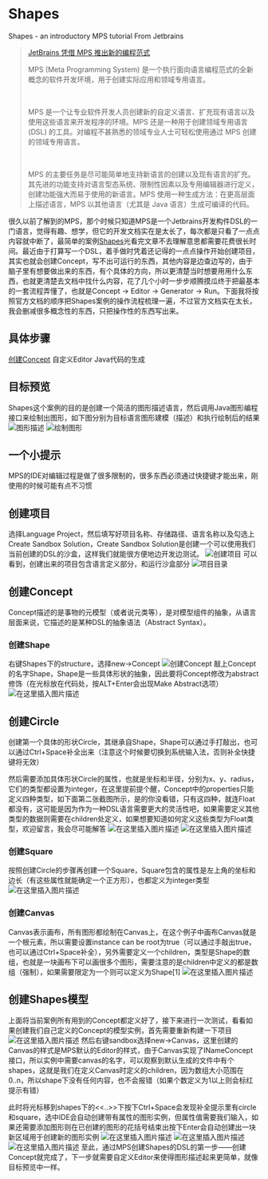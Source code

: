 # Shapes
Shapes - an introductory MPS tutorial From Jetbrains

<blockquote>
<a href="https://www.prnasia.com/story/16187-1.shtml">JetBrains 凭借 MPS 推出新的编程范式</a>
<p>MPS (Meta Programming System) 是一个执行面向语言编程范式的全新概念的软件开发环境，用于创建实际应用和领域专用语言。</p>
<br>
<p>MPS 是一个让专业软件开发人员创建新的自定义语言、扩充现有语言以及使用这些语言来开发程序的环境。MPS 还是一种用于创建领域专用语言 (DSL) 的工具。对编程不甚熟悉的领域专业人士可轻松使用通过 MPS 创建的领域专用语言。
</p>
<br>
<p>MPS 的主要任务是尽可能简单地支持新语言的创建以及现有语言的扩充。其先进的功能支持对语言型态系统、限制性因素以及专用编辑器进行定义，创建功能强大而易于使用的新语言。MPS 使用一种生成方法：在更高层面上描述语言，MPS 以其他语言（尤其是 Java 语言）生成可编译的代码。
<br>
</blockquote>
很久以前了解到的MPS，那个时候只知道MPS是一个Jetbrains开发构件DSL的一门语言，觉得有趣、想学，但它的开发文档实在是太长了，每次都是只看了一点点内容就中断了，最简单的案例<a href="https://www.jetbrains.com/help/mps/fast-track-to-mps.html#step7-shapestutorial">Shapes</a>光看完文章不去理解意思都需要花费很长时间。最近由于打算写一个DSL，着手做时凭着还记得的一点点操作开始创建项目，其实也就会创建Concept，写不出可运行的东西，其他内容是边查边写的，由于脑子里有想要做出来的东西，有个具体的方向，所以更清楚当时想要用用什么东西，也就更清楚去文档中找什么内容，花了几个小时一步步顺腾摸瓜终于把最基本的一套流程弄懂了，也就是Concept → Editor → Generator → Run。下面我将按照官方文档的顺序把Shapes案例的操作流程梳理一遍，不过官方文档实在太长，我会删减很多概念性的东西，只把操作性的东西写出来。

## 具体步骤
[创建Concept](https://blog.csdn.net/qq_24342739/article/details/99821442)
自定义Editor
Java代码的生成
## 目标预览
Shapes这个案例的目的是创建一个简洁的图形描述语言，然后调用Java图形编程接口来绘制出图形，如下图分别为目标语言图形建模（描述）和执行绘制后的结果
![图形描述](https://img-blog.csdnimg.cn/20190823002934945.png)
![绘制图形](https://img-blog.csdnimg.cn/20190823002941805.png?x-oss-process=image/watermark,type_ZmFuZ3poZW5naGVpdGk,shadow_10,text_aHR0cHM6Ly9ibG9nLmNzZG4ubmV0L3FxXzI0MzQyNzM5,size_16,color_FFFFFF,t_70)
## 一个小提示
MPS的IDE对编辑过程是做了很多限制的，很多东西必须通过快捷键才能出来，刚使用的时候可能有点不习惯

## 创建项目
选择Language Project，然后填写好项目名称、存储路径、语言名称以及勾选上Create Sandbox Solution，Create Sandbox Solution是创建一个可以使用我们当前创建的DSL的沙盒，这样我们就能很方便地边开发边测试。
![创建项目](https://img-blog.csdnimg.cn/20190820102826232.png?x-oss-process=image/watermark,type_ZmFuZ3poZW5naGVpdGk,shadow_10,text_aHR0cHM6Ly9ibG9nLmNzZG4ubmV0L3FxXzI0MzQyNzM5,size_16,color_FFFFFF,t_70)
可以看到，创建出来的项目包含语言定义部分，和运行沙盒部分
![项目目录](https://img-blog.csdnimg.cn/20190820103402346.png?x-oss-process=image/watermark,type_ZmFuZ3poZW5naGVpdGk,shadow_10,text_aHR0cHM6Ly9ibG9nLmNzZG4ubmV0L3FxXzI0MzQyNzM5,size_16,color_FFFFFF,t_70)
## 创建Concept
Concept描述的是事物的元模型（或者说元类等），是对模型组件的抽象，从语言层面来说，它描述的是某种DSL的抽象语法（Abstract Syntax）。
### 创建Shape
右键Shapes下的structure，选择new→Concept
![创建Concept](https://img-blog.csdnimg.cn/20190820104056626.png?x-oss-process=image/watermark,type_ZmFuZ3poZW5naGVpdGk,shadow_10,text_aHR0cHM6Ly9ibG9nLmNzZG4ubmV0L3FxXzI0MzQyNzM5,size_16,color_FFFFFF,t_70)
敲上Concept的名字Shape，Shape是一些具体形状的抽象，因此要将Concept修改为abstract修饰（在光标放在代码处，按ALT+Enter会出现Make Abstract选项）
![在这里插入图片描述](https://img-blog.csdnimg.cn/20190822232046315.png?x-oss-process=image/watermark,type_ZmFuZ3poZW5naGVpdGk,shadow_10,text_aHR0cHM6Ly9ibG9nLmNzZG4ubmV0L3FxXzI0MzQyNzM5,size_16,color_FFFFFF,t_70)
## 创建Circle
创建第一个具体的形状Circle，其继承自Shape，Shape可以通过手打敲出，也可以通过Ctrl+Space补全出来（注意这个时候要切换到系统输入法，否则补全快捷键将无效）

然后需要添加具体形状Circle的属性，也就是坐标和半径，分别为x、y、radius，它们的类型都设置为integer，在这里提前提个醒，Concept中的properties只能定义四种类型，如下面第二张截图所示，是的你没看错，只有这四种，就连Float都没有，这可能是因为作为一种DSL语言需要更大的灵活性吧，如果需要定义其他类型的数据则需要在children处定义，如果想要知道如何定义这些类型为Float类型，欢迎留言，我会尽可能解答
![在这里插入图片描述](https://img-blog.csdnimg.cn/20190822232833954.png?x-oss-process=image/watermark,type_ZmFuZ3poZW5naGVpdGk,shadow_10,text_aHR0cHM6Ly9ibG9nLmNzZG4ubmV0L3FxXzI0MzQyNzM5,size_16,color_FFFFFF,t_70)
![在这里插入图片描述](https://img-blog.csdnimg.cn/20190822233408994.png?x-oss-process=image/watermark,type_ZmFuZ3poZW5naGVpdGk,shadow_10,text_aHR0cHM6Ly9ibG9nLmNzZG4ubmV0L3FxXzI0MzQyNzM5,size_16,color_FFFFFF,t_70)
### 创建Square
按照创建Circle的步骤再创建一个Square，Square包含的属性是左上角的坐标和边长（有这些属性就能确定一个正方形），也都定义为integer类型
![在这里插入图片描述](https://img-blog.csdnimg.cn/2019082223400697.png?x-oss-process=image/watermark,type_ZmFuZ3poZW5naGVpdGk,shadow_10,text_aHR0cHM6Ly9ibG9nLmNzZG4ubmV0L3FxXzI0MzQyNzM5,size_16,color_FFFFFF,t_70)
### 创建Canvas
Canvas表示画布，所有图形都绘制在Canvas上，在这个例子中画布Canvas就是一个根元素，所以需要设置instance can be root为true（可以通过手敲出true，也可以通过Ctrl+Space补全），另外需要定义一个children，类型是Shape的数组，也就是一块画布下可以画很多个图形，需要注意的是children中定义的都是数组（强制），如果需要限定为一个则可以定义为Shape[1]
![在这里插入图片描述](https://img-blog.csdnimg.cn/20190822234841313.png?x-oss-process=image/watermark,type_ZmFuZ3poZW5naGVpdGk,shadow_10,text_aHR0cHM6Ly9ibG9nLmNzZG4ubmV0L3FxXzI0MzQyNzM5,size_16,color_FFFFFF,t_70)
## 创建Shapes模型
上面将当前案例所有用到的Concept都定义好了，接下来进行一次测试，看看如果创建我们自己定义的Concept的模型实例，首先需要重新构建一下项目
![在这里插入图片描述](https://img-blog.csdnimg.cn/20190823000247325.png?x-oss-process=image/watermark,type_ZmFuZ3poZW5naGVpdGk,shadow_10,text_aHR0cHM6Ly9ibG9nLmNzZG4ubmV0L3FxXzI0MzQyNzM5,size_16,color_FFFFFF,t_70)
然后右键sandbox选择new→Canvas，这里创建的Canvas的样式是MPS默认的Editor的样式，由于Canvas实现了INameConcept接口，所以实例中需要canvas的名字，可以观察到默认生成的文件中有个shapes，这就是我们在定义Canvas时定义的children，因为数组大小范围在0..n，所以shape下没有任何内容，也不会报错（如果个数定义为1以上则会标红提示有错）

此时将光标移到shapes下的<<..>>下按下Ctrl+Space会发现补全提示里有circle和square，选中IDE会自动创建带有属性的图形实例，但属性值需要我们输入，如果还需要添加图形则在已创建的图形的花括号结束出按下Enter会自动创建出一块新区域用于创建新的图形实例
![在这里插入图片描述](https://img-blog.csdnimg.cn/20190823001027512.png?x-oss-process=image/watermark,type_ZmFuZ3poZW5naGVpdGk,shadow_10,text_aHR0cHM6Ly9ibG9nLmNzZG4ubmV0L3FxXzI0MzQyNzM5,size_16,color_FFFFFF,t_70)
![在这里插入图片描述](https://img-blog.csdnimg.cn/20190823001422569.png?x-oss-process=image/watermark,type_ZmFuZ3poZW5naGVpdGk,shadow_10,text_aHR0cHM6Ly9ibG9nLmNzZG4ubmV0L3FxXzI0MzQyNzM5,size_16,color_FFFFFF,t_70)
![在这里插入图片描述](https://img-blog.csdnimg.cn/20190823001346845.png?x-oss-process=image/watermark,type_ZmFuZ3poZW5naGVpdGk,shadow_10,text_aHR0cHM6Ly9ibG9nLmNzZG4ubmV0L3FxXzI0MzQyNzM5,size_16,color_FFFFFF,t_70)
至此，通过MPS创建Shapes的DSL的第一步——创建Concept就完成了，下一步就需要自定义Editor来使得图形描述起来更简单，就像目标预览中一样。